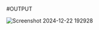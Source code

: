 #OUTPUT

![Screenshot 2024-12-22 192928](https://github.com/user-attachments/assets/5dbb6985-69a8-448f-b003-56c6c5cdfd3d)
